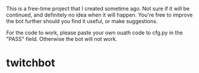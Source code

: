 This is a free-time project that I created sometime ago. Not sure if
it will be continued, and definitely no idea when it will happen. You're free
to improve the bot further should you find it useful, or make suggestions.

For the code to work, please paste your own ouath code to cfg.py in the "PASS" field. Otherwise the bot will not work. 
# twitchbot
